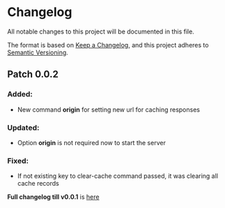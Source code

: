 # Changelog

All notable changes to this project will be documented in this file.

The format is based on [Keep a Changelog](https://keepachangelog.com/en/1.1.0/),
and this project adheres to [Semantic Versioning](https://semver.org/spec/v2.0.0.html).

## Patch 0.0.2
### Added:
* New command **origin** for setting new url for caching responses

### Updated: 
* Option **origin** is not required now to start the server

### Fixed:
* If not existing key to clear-cache command passed, it was clearing all cache records

**Full changelog till v0.0.1** is [here](https://github.com/stbestichhh/raito-cache/tree/3f5c6bc8ebb7e7676f328ca5e9ee65b8af8f6614)
